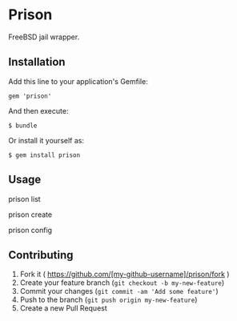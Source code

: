 # Prison

FreeBSD jail wrapper.

## Installation

Add this line to your application's Gemfile:

    gem 'prison'

And then execute:

    $ bundle

Or install it yourself as:

    $ gem install prison

## Usage

prison list

prison create

prison config

## Contributing

1. Fork it ( https://github.com/[my-github-username]/prison/fork )
2. Create your feature branch (`git checkout -b my-new-feature`)
3. Commit your changes (`git commit -am 'Add some feature'`)
4. Push to the branch (`git push origin my-new-feature`)
5. Create a new Pull Request
